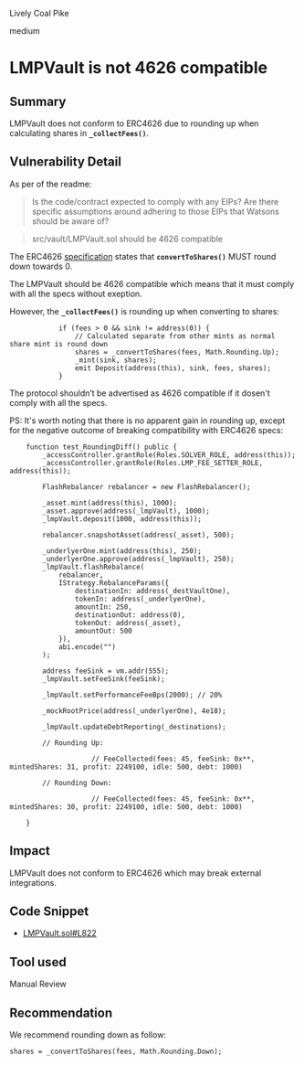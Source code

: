 Lively Coal Pike

medium

# LMPVault is not 4626 compatible
## Summary

LMPVault does not conform to ERC4626 due to rounding up when calculating shares in **`_collectFees()`**.

## Vulnerability Detail

As per of the readme: 

> Is the code/contract expected to comply with any EIPs? Are there specific assumptions around adhering to those EIPs that Watsons should be aware of?

> src/vault/LMPVault.sol should be 4626 compatible

The ERC4626 [specification](https://eips.ethereum.org/EIPS/eip-4626) states that **`convertToShares()`** MUST round down towards 0.

The LMPVault should be 4626 compatible which means that it must comply with all the specs without exeption.

However, the **`_collectFees()`** is rounding up when converting to shares:

```solidity
            if (fees > 0 && sink != address(0)) {
                // Calculated separate from other mints as normal share mint is round down
                shares = _convertToShares(fees, Math.Rounding.Up);
                _mint(sink, shares);
                emit Deposit(address(this), sink, fees, shares);
            }
```

The protocol shouldn’t be advertised as 4626 compatible if it dosen't comply with all the specs.

PS: It's worth noting that there is no apparent gain in rounding up, except for the negative outcome of breaking compatibility with ERC4626 specs:

```solidity
    function test_RoundingDiff() public { 
        _accessController.grantRole(Roles.SOLVER_ROLE, address(this));
        _accessController.grantRole(Roles.LMP_FEE_SETTER_ROLE, address(this));

        FlashRebalancer rebalancer = new FlashRebalancer();

        _asset.mint(address(this), 1000);
        _asset.approve(address(_lmpVault), 1000);
        _lmpVault.deposit(1000, address(this));

        rebalancer.snapshotAsset(address(_asset), 500);

        _underlyerOne.mint(address(this), 250);
        _underlyerOne.approve(address(_lmpVault), 250);
        _lmpVault.flashRebalance(
            rebalancer,
            IStrategy.RebalanceParams({
                destinationIn: address(_destVaultOne),
                tokenIn: address(_underlyerOne),
                amountIn: 250,
                destinationOut: address(0),
                tokenOut: address(_asset),
                amountOut: 500
            }),
            abi.encode("")
        );

        address feeSink = vm.addr(555);
        _lmpVault.setFeeSink(feeSink);

        _lmpVault.setPerformanceFeeBps(2000); // 20%

        _mockRootPrice(address(_underlyerOne), 4e18);

        _lmpVault.updateDebtReporting(_destinations);

        // Rounding Up: 

                    // FeeCollected(fees: 45, feeSink: 0x**, mintedShares: 31, profit: 2249100, idle: 500, debt: 1000)

        // Rounding Down:      

                    // FeeCollected(fees: 45, feeSink: 0x**, mintedShares: 30, profit: 2249100, idle: 500, debt: 1000)

    }
```

## Impact

LMPVault does not conform to ERC4626 which may break external integrations.

## Code Snippet

- [LMPVault.sol#L822](https://github.com/sherlock-audit/2023-06-tokemak/blob/main/v2-core-audit-2023-07-14/src/vault/LMPVault.sol#L822)

## Tool used

Manual Review

## Recommendation

We recommend rounding down as follow:

```solidity
shares = _convertToShares(fees, Math.Rounding.Down);
```
